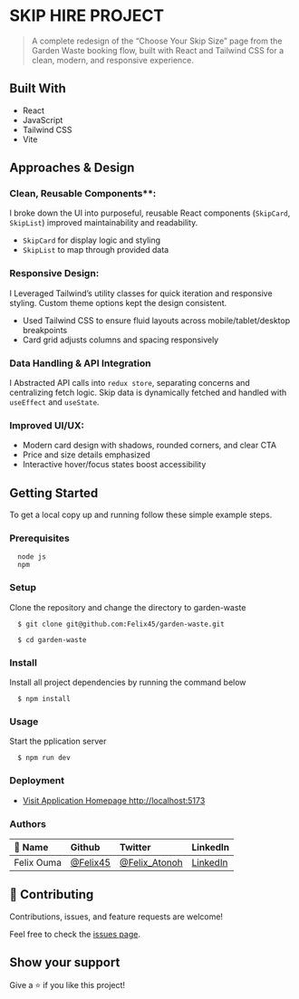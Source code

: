 # SKIP HIRE PROJECT

> A complete redesign of the “Choose Your Skip Size” page from the Garden Waste booking flow, built with React and Tailwind CSS for a clean, modern, and responsive experience.



## Built With

- React
- JavaScript
- Tailwind CSS
- Vite

## Approaches & Design

### Clean, Reusable Components**:
I broke down the UI into purposeful, reusable React components (`SkipCard`, `SkipList`) improved maintainability and readability.

- `SkipCard` for display logic and styling  
- `SkipList` to map through provided data

### **Responsive Design**:  
I Leveraged Tailwind’s utility classes for quick iteration and responsive styling. Custom theme options kept the design consistent.

- Used Tailwind CSS to ensure fluid layouts across mobile/tablet/desktop breakpoints  
- Card grid adjusts columns and spacing responsively

### **Data Handling & API Integration**
I Abstracted API calls into `redux store`, separating concerns and centralizing fetch logic. Skip data is dynamically fetched and handled with `useEffect` and `useState`.

### **Improved UI/UX**:  
- Modern card design with shadows, rounded corners, and clear CTA  
- Price and size details emphasized  
- Interactive hover/focus states boost accessibility



## Getting Started

To get a local copy up and running follow these simple example steps.

### Prerequisites
```
  node js
  npm

```
### Setup
Clone the repository and change the directory to garden-waste

``` 
  $ git clone git@github.com:Felix45/garden-waste.git

  $ cd garden-waste

```

### Install
Install all project dependencies by running the command below
 
``` 
  $ npm install
```
### Usage
Start the pplication server
``` 
  $ npm run dev
```

### Deployment
- [Visit Application Homepage http://localhost:5173](http://localhost:5173)



### Authors

| 👤 Name | Github | Twitter | LinkedIn |
|:------|:--------|:---------|:----------|
|Felix Ouma|[@Felix45](https://github.com/Felix45)|[@Felix_Atonoh](https://twitter.com/Felix_Atonoh)|[LinkedIn](https://www.linkedin.com/in/felix-ouma/)|



## 🤝 Contributing

Contributions, issues, and feature requests are welcome!

Feel free to check the [issues page](https://github.com/Felix45/garden-waste/issues).

## Show your support

Give a ⭐️ if you like this project!
